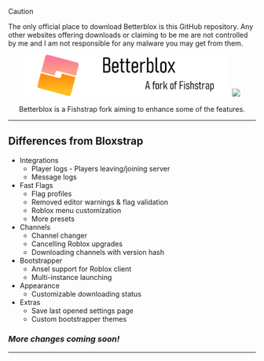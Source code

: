 > [!CAUTION]
> The only official place to download Betterblox is this GitHub repository. Any other websites offering downloads or claiming to be me are not controlled by me and I am not responsible for any malware you may get from them.

<p align="center">
    <img src="https://raw.githubusercontent.com/IOnlyTakeWins/Betterblox/refs/heads/main/Betterblox%20banner-1%20(1).png#gh-dark-mode-only" width="420">
    <img src="https://github.com/returnrqt/fishstrap/raw/main/Images/Bloxstrap-full-light.png#gh-light-mode-only" width="420">
</p>

<div align="center">


Betterblox is a Fishstrap fork aiming to enhance some of the features.


</div>

---

## Differences from Bloxstrap

- Integrations
  - Player logs - Players leaving/joining server
  - Message logs
- Fast Flags
  - Flag profiles
  - Removed editor warnings & flag validation
  - Roblox menu customization
  - More presets
- Channels
  - Channel changer
  - Cancelling Roblox upgrades
  - Downloading channels with version hash
- Bootstrapper
  - Ansel support for Roblox client
  - Multi-instance launching
- Appearance
  - Customizable downloading status
- Extras
  - Save last opened settings page
  - Custom bootstrapper themes

### *More changes coming soon!*

---



